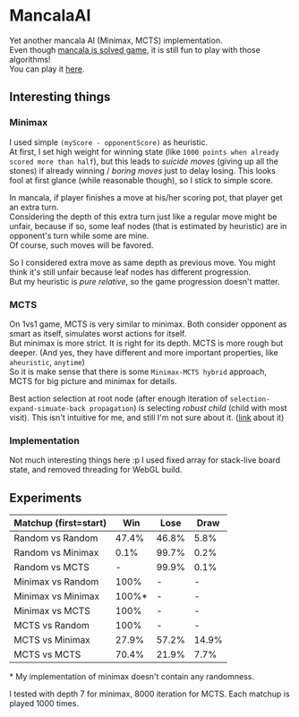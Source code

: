 # MancalaAI
Yet another mancala AI (Minimax, MCTS) implementation.  
Even though [mancala is solved game](https://jabaier.sitios.ing.uc.cl/iic2622/kalah.pdf), it is still fun to play with those algorithms!  
You can play it [here](https://yapy.itch.io/mancalaai).

## Interesting things
### Minimax
I used simple `(myScore - opponentScore)` as heuristic.  
At first, I set high weight for winning state (like `1000 points when already scored more than half`), but this leads to *suicide moves* (giving up all the stones) if already winning / *boring moves* just to delay losing.
This looks fool at first glance (while reasonable though), so I stick to simple score.  

In mancala, if player finishes a move at his/her scoring pot, that player get an extra turn.  
Considering the depth of this extra turn just like a regular move might be unfair, because if so, some leaf nodes (that is estimated by heuristic) are in opponent's turn while some are mine.  
Of course, such moves will be favored.  

So I considered extra move as same depth as previous move. You might think it's still unfair because leaf nodes has different progression.  
But my heuristic is *pure relative*, so the game progression doesn't matter.

### MCTS
On 1vs1 game, MCTS is very similar to minimax. Both consider opponent as smart as itself, simulates worst actions for itself.  
But minimax is more strict. It is right for its depth. MCTS is more rough but deeper. (And yes, they have different and more important properties, like `aheuristic`, `anytime`)  
So it is make sense that there is some `Minimax-MCTS hybrid` approach, MCTS for big picture and minimax for details.

Best action selection at root node (after enough iteration of `selection-expand-simuate-back propagation`) is selecting *robust child* (child with most visit).
This isn't intuitive for me, and still I'm not sure about it. ([link](https://ai.stackexchange.com/questions/16905/mcts-how-to-choose-the-final-action-from-the-root) about it)

### Implementation
Not much interesting things here :p I used fixed array for stack-live board state, and removed threading for WebGL build.

## Experiments
| Matchup (first=start)  | Win    | Lose   | Draw   |
| ---------------------- | ------ | ------ | ------ |
| Random vs Random       | 47.4%  | 46.8%  |  5.8%  |
| Random vs Minimax      |  0.1%  | 99.7%  |  0.2%  |
| Random vs MCTS         |     -  | 99.9%  |  0.1%  |
| Minimax vs Random      |  100%  |     -  |     -  |
| Minimax vs Minimax     |  100%* |     -  |     -  |
| Minimax vs MCTS        |  100%  |     -  |     -  |
| MCTS vs Random         |  100%  |     -  |     -  |
| MCTS vs Minimax        | 27.9%  | 57.2%  | 14.9%  |
| MCTS vs MCTS           | 70.4%  | 21.9%  |  7.7%  |

\* My implementation of minimax doesn't contain any randomness.

I tested with depth 7 for minimax, 8000 iteration for MCTS. Each matchup is played 1000 times.  
